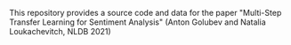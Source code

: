 This repository provides a source code and data for the paper "Multi-Step Transfer Learning for Sentiment Analysis" (Anton Golubev and Natalia Loukachevitch, NLDB 2021)
